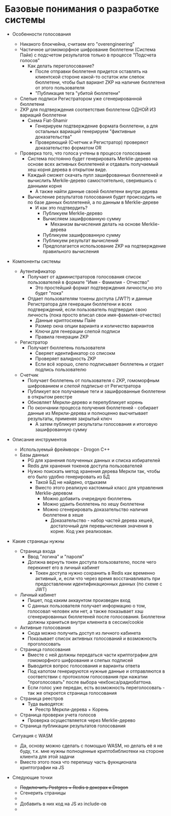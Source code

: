# Базовые понимания о разработке системы

+ Особенности голосования
  + Никакого блокчейна, считаем его "overengineering"
  + Частичное шгомоморфное шифрование бюллетени (Система Пайе) с подсчетом результатов только в процессе "Подсчета голосов"
      + Как делать переголосование?
        + После отправки бюллетеня придется оставлять на клиентской стороне какой-то остаток или слепок бюллетени, чтобы был вариант ZKP на наличие бюллетеня от этого пользователя
        + "Публикация тега "убитой бюллетени"
  + Слепые подписи Регистратором уже сгенерированной бюллетени
  + ZKP для подтверждения соответствия бюллетени ОДНОЙ ИЗ вариаций бюллетени
    + Схема Fiat-Shamir
      + Генерируем подтверждение формата бюллетени, а для остальных вариаций генерируем "фиктивные доказательства"
      + Проверяющий (Счетчик и Регистратор) проверяют доказательство форматом OR
  + Проверка того, что голоса учтены в процессе голосования
    + Система постоянно будет генерировать Merklie-дерево на основе всех активных бюллетеней и отдавать получаемый хеш корня дерева в открытом виде.
    + Каждый сможет скачать пулл зашифрованных бюллетеней и вычислить Merkile-дерево самостоятельно, сверившись с данными корня
      + А также найти данные своей бюллетени внутри дерева
    + Вычисление результатов голосования будет происходить не по базе данных бюллетеней, а по данным в Merklie-дереве
      + И как это подтвердить?
        + Публикуем Merklie-дерево
        + Вычисляем зашифрованную сумму
          + Механизм вычисления делать на основе Merklie-дерева
        + Публикуем зашифрованную сумму
        + Публикуем результат вычислений
        + Предполагается использование ZKP на подтверждение правильного вычисления



+ Компоненты системы
	+ Аутентификатор
    	+ Получает от администраторов голосования список пользователей в формате "Имя - Фамилия - Отчество"
        	+ Это простейший формат подтверждения личности,но это будет "пока"
      	+ Отдает пользователям токены доступа (JWT?) и данные Регистратора для генерации бюллетени и всех подтверждений, если пользователь подтвердил свою личность (пока просто вписал свои имя-фамилия-отчество)
        	+ Данные криптосхемы Пайе
        	+ Размер окна опции варианта и количество вариантов
        	+ Ключи для генерации слепой подписи
        	+ Правила генерации ZKP
	+ Регистратор
		+ Получает бюллетень пользователя
			+ Сверяет идентификатор со списокм
			+ Проверяет валидность ZKP
			+ Если всё хорошо, слепо подписывает бюллетень и отдает подпись пользователю
	+ Счетчик
		+ Получает бюллетень от пользователя с ZKP, гомоморфным шифрованием и *слепой подписью* от Регистратора
		+ Публикует все получаемые теги и зашифрованные бюллетени в открытом реестре
  		+ Обновляет Меркли-дерево и перепубликует корень
  		+ По окончании процесса получения бюллетеней - собирает данные из Меркли-дерева и полноценно высчитывает результаты, применяя закрытый ключ
    		+ А затем публикует результаты голосования и итоговую зашифрованную сумму


+ Описание инструментов
	+ Используемый фреймворк - Drogon C++
	+ Базы данных
		+ PG для хранения полученных данных и списка избирателей
		+ Redis для хранения токенов доступа пользователей
		+ Нужно поискать метод хранения дерева Меркли так, чтобы его было удобно генерировать из БД
    		+ Такой БД не найдено, отдыхаем
    		+ Вместо этого реализую кастомный класс для управления Merklie-деревом
        		+ Можно добавить очередную бюллетень
        		+ Можно удаить бюллетень по хешу бюллетени
        		+ Можно сгенерировать доказательство наличия бюллетени в хеше
            		+ Доказательство - набор частей дерева хешей, достаточный для перевычисления значения в корне. Код уже реализован.


+ Какие страницы нужны
  + Страница входа 
    + Ввод "логина" и "пароля"
    + Должна вернуть токен доступа пользователю, после чего перекинет его в личный кабинет
      + Токен доступа нужно сохранить в Redis как временно активный, и, если что через время восстанавливать при предоставлении идентификационных данных (по схеме с JWT)
  + Личный кабинет
    + Пишет, под каким аккаунтом произведен вход
    + С данных пользователя получает информацию о том, голосовал человек или нет, а также показывает хэш сгенерированных бюллетеней после голосования. Бюллетени должны храниться внутри клиеннта в сессии/cookie
  + Активные голосования
    + Сюда можно получить доступ из личного кабинета
    + Показывает список активных голосований и возможность проголосовать 
  + Страница голосования
    + Вместе с ней должны передаться части криптографии для гомоморфного шифрования и слепых подписей
    + Выводится вопрос голосования и варианты ответа
    + Под капотом генерируются нужные данные и отправляются в соответствии с протоколом голосования при нажатии "проголосовать" после выбора чекбокса/радиобаттона. 
    + Если голос уже передан, есть возможность переголосовать - так же откроется страница голосования
  + Страница реестров
    + Туда выводятся:
      + Реестр Меркли-дерева + Корень
  + Страница проверки учета голосов
    + Проверка осуществляется через Мerklie-дерево
  + Страница публикации результатов голосования




  Ситуация с WASM
  + Да, основу можно сделать с помощью WASM, но делать её я не буду, т.к. мне нужны полноценные криптобиблиотеки на стороне клиента для этой задачи
  + Вместо этого пока что перепишу часть фукнционала криптографии на JS




+ Следующие точки
  + ~~Подключить Postgres + Redis в докерах к Drogon~~
  + Сгенерить страницы 
  + 
  + Добавить в них код на JS из include-ов
  + 

